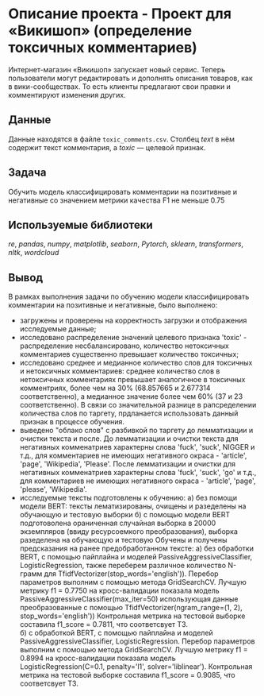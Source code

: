 # Oписание проекта - Проект для «Викишоп» (определение токсичных комментариев)

Интернет-магазин «Викишоп» запускает новый сервис. Теперь пользователи могут редактировать и дополнять описания товаров, как в вики-сообществах. То есть клиенты предлагают свои правки и комментируют изменения других.

## Данные

Данные находятся в файле `toxic_comments.csv`. Столбец *text* в нём содержит текст комментария, а *toxic* — целевой признак.

## Задача

Обучить модель классифицировать комментарии на позитивные и негативные со значением метрики качества F1 не меньше 0.75

## Используемые библиотеки
*re*, *pandas*, *numpy*, *matplotlib*, *seaborn*, *Pytorch*, *sklearn*, *transformers*, *nltk*, *wordcloud*

## Вывод

В рамках выполнения задачи по обучению модели классифицировать комментарии на позитивные и негативные, было выполнено:
- загружены и проверены на корректность загрузки и отображения исследуемые данные;
- исследовано распределение значений целевого признака 'toxic' - распределение несбалансировано, количество нетоксичных комментариев существенно превышает количество токсичных;
- исследовано среднее и медианное количество слов для токсичных и нетоксичных комментариев: среднее количество слов в нетоксичных комментариях превышает аналогичное в токсичных комментриях, более чем на 30% (68.857665 и 2.677314 соответственно), а медианное значение более чем 60% (37 и 23 соответственно). В связи со значительной разнице в рапсределении количества слов по таргету, прдланается использовать данный признак в процессе обучения.
- выведено "облако слов" с разбивкой по таргету до лемматизации и очистки текста и после. До лемматизации и очистки текста для негативных комменатриев характерны слова 'fuck', 'suck', NIGGER и т.д., для комментариев не имеющих негативного окраса - 'article', 'page', 'Wikipedia', 'Please'. После лемматизации и очистки для негативных комменатриев характерны слова 'fuck', 'suck', 'go' и т.д., для комментариев не имеющих негативного окраса - 'article', 'page', 'please', 'Wikipedia'.
- исследуемые тексты подготовлены к обучению:
а) без помощи модели BERT: тексты лематизированы, очищены и разеделены на обучающую и тестовую выборки
б) с помощью модели BERT подготоволена ораниченная случайная выборка в 20000 экземпляров (ввиду ресурсоемкого преобразования), выборка разеделена на обучающую и тестовую
Обучены и получены предсказания на ранее предобработанном тексте: а) без обработки BERT, с помощью пайплайна и моделей PassiveAggressiveClassifier, LogisticRegression, также переберем различное количество N-грамм для TfidfVectorizer(stop_words='english')). Перебор параметров выполним с помощью метода GridSearchCV. Лучшую метрику f1 = 0.7750 на кросс-валидации показала модель PassiveAggressiveClassifier(max_iter=50) использующая данные преобразованные с помощью TfidfVectorizer(ngram_range=(1, 2), stop_words='english')) Контрольная метрика на тестовой выборке  составила f1_score = 0.7811, что соответсвует ТЗ.  
б) с обработкой  BERT, с помощью пайплайна и моделей PassiveAggressiveClassifier, LogisticRegression. Перебор параметров выполним с помощью метода GridSearchCV. Лучшую метрику f1 = 0.8994 на кросс-валидации показала модель  LogisticRegression(C=0.1, penalty='l1',  solver='liblinear').  Контрольная метрика на тестовой выборке  составила f1_score = 0.9085, что соответсвует ТЗ.
